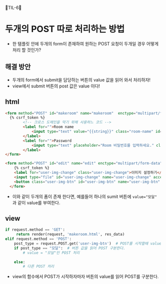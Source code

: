 🐲TIL-6🐲

# 두개의 POST 따로 처리하는 방법
- 한 탬플릿 안에 두개의 form이 존재하여 원하는 POST 요청이 두개일 경우 어떻게 처리 할 것인가?

## 해결 방안
- 두개의 form에서 submit을 담당하는 버튼의 value 값을 읽어 와서 처리하자!
- view에서 submit 버튼의 post 값은 value 이다!

## html
```html
<form method="POST" id="makeroom" name="makeroom"  enctype="multipart/form-data">
  {% csrf_token %}
        <!-- 크로스 도메인을 막기 위해 사용하느 코드 -->
        <label for="">Room name
            <input type="text" value="{{string}}" class="room-name" id="room-name" name="room-name" readonly> 
        </label>
        <label for="">Password
            <input type="text" placeholder="Room 비밀번호를 입력하세요." class="room-password" id="room-password" name="room-password" autocomplete="off">
        </label>
</form>

<form method="POST" id="edit" name="edit" enctype="multipart/form-data">
    {% csrf_token %}
    <label for="user-img-change" class="user-img-change">이미지 설정하기</label>
    <input type="file" id="user-img-change" name="user-img-change" accept=".png, .jpeg, .jpg">
    <button class="user-img-btn" id="user-img-btn" name="user-img-btn" value="모달">변경하기</button>
  </form>
```
- 이와 같이 두개의 폼이 존재 한다면, 예를들어 하나의 sumit 버튼에 `value="모달"` 과 같이 value를 부여한다.

## view
```py
if request.method == 'GET':
     return render(request, 'makeroom.html', res_data)
elif request.method == 'POST':
    post_type = request.POST.get('user-img-btn')  # POST를 시작할때 value="모달"의 id를 통해서 value를 얻는다.
    if post_type == "모달":  # 버튼 값을 읽어 POST 구분한다.
        # value = "모달"인 POST 처리
        
    else: 
        # 다른 POST 처리
```
- view의 함수에서 POST가 시작하자마자 버튼의 value를 읽어 POST를 구분한다.
